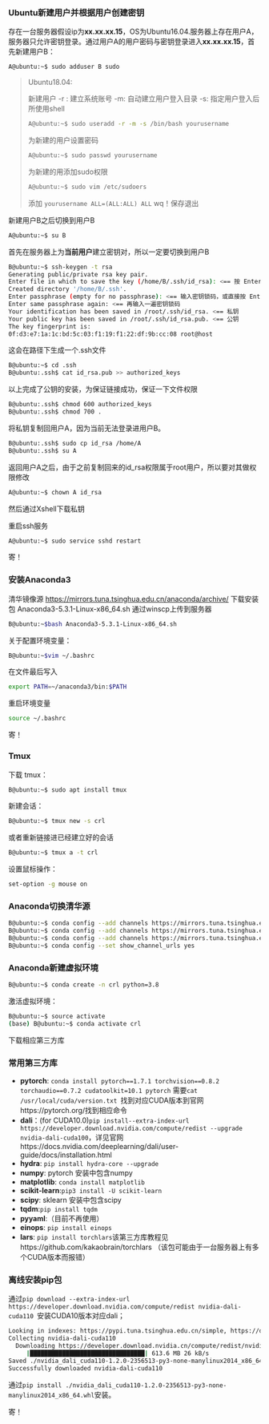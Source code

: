 ### Ubuntu新建用户并根据用户创建密钥

存在一台服务器假设ip为**xx.xx.xx.15**，OS为Ubuntu16.04.服务器上存在用户A，服务器只允许密钥登录。通过用户A的用户密码与密钥登录进入**xx.xx.xx.15**，首先新建用户B：

```bash
A@ubuntu:~$ sudo adduser B sudo
```

> Ubuntu18.04: 
>
> 新建用户 -r : 建立系统账号 -m: 自动建立用户登入目录 -s: 指定用户登入后所使用shell
>
> ```bash
> A@ubuntu:~$ sudo useradd -r -m -s /bin/bash yourusername
> ```
>
> 为新建的用户设置密码
>
> ```bash
> A@ubuntu:~$ sudo passwd yourusername
> ```
>
> 为新建的用添加sudo权限
>
> ```bash
> A@ubuntu:~$ sudo vim /etc/sudoers
> ```
>
> 添加  `yourusername ALL=(ALL:ALL) ALL`  wq！保存退出

新建用户B之后切换到用户B

```bash
A@ubuntu:~$ su B
```

首先在服务器上为**当前用户**建立密钥对，所以一定要切换到用户B

```bash
B@ubuntu:~$ ssh-keygen -t rsa
Generating public/private rsa key pair.
Enter file in which to save the key (/home/B/.ssh/id_rsa): <== 按 Enter
Created directory '/home/B/.ssh'.
Enter passphrase (empty for no passphrase): <== 输入密钥锁码，或直接按 Enter 留空
Enter same passphrase again: <== 再输入一遍密钥锁码
Your identification has been saved in /root/.ssh/id_rsa. <== 私钥
Your public key has been saved in /root/.ssh/id_rsa.pub. <== 公钥
The key fingerprint is:
0f:d3:e7:1a:1c:bd:5c:03:f1:19:f1:22:df:9b:cc:08 root@host
```

这会在路径下生成一个.ssh文件

```bash
B@ubuntu:~$ cd .ssh
B@ubuntu:.ssh$ cat id_rsa.pub >> authorized_keys
```

以上完成了公钥的安装，为保证链接成功，保证一下文件权限

```bash
B@ubuntu:.ssh$ chmod 600 authorized_keys
B@ubuntu:.ssh$ chmod 700 .
```

将私钥复制回用户A，因为当前无法登录进用户B。

```bash
B@ubuntu:.ssh$ sudo cp id_rsa /home/A 
B@ubuntu:.ssh$ su A
```

返回用户A之后，由于之前复制回来的id_rsa权限属于root用户，所以要对其做权限修改

```bash
A@ubuntu:~$ chown A id_rsa
```

然后通过Xshell下载私钥

重启ssh服务

```bash
A@ubuntu:~$ sudo service sshd restart
```

寄！

### 安装Anaconda3

清华镜像源 https://mirrors.tuna.tsinghua.edu.cn/anaconda/archive/ 下载安装包 Anaconda3-5.3.1-Linux-x86_64.sh 通过winscp上传到服务器

```bash
B@ubuntu:~$bash Anaconda3-5.3.1-Linux-x86_64.sh
```

关于配置环境变量：

```bash
B@ubuntu:~$vim ~/.bashrc
```

在文件最后写入

```bash
export PATH=~/anaconda3/bin:$PATH
```

重启环境变量

```bash
source ~/.bashrc
```

寄！

### Tmux

下载 tmux：

```bash
B@ubuntu:~$ sudo apt install tmux
```

新建会话：

```bash
B@ubuntu:~$ tmux new -s crl
```

或者重新链接进已经建立好的会话

```bash
B@ubuntu:~$ tmux a -t crl
```

设置鼠标操作：

```bash
set-option -g mouse on
```

### Anaconda切换清华源

```bash
B@ubuntu:~$ conda config --add channels https://mirrors.tuna.tsinghua.edu.cn/anaconda/pkgs/free/
B@ubuntu:~$ conda config --add channels https://mirrors.tuna.tsinghua.edu.cn/anaconda/pkgs/main/
B@ubuntu:~$ conda config --add channels https://mirrors.tuna.tsinghua.edu.cn/anaconda/cloud/pytorch/
B@ubuntu:~$ conda config --set show_channel_urls yes

```

### Anaconda新建虚拟环境

```bash
B@ubuntu:~$ conda create -n crl python=3.8
```

激活虚拟环境：

```bash
B@ubuntu:~$ source activate
(base) B@ubuntu:~$ conda activate crl
```

下载相应第三方库

### 常用第三方库

* **pytorch**: `conda install pytorch==1.7.1 torchvision==0.8.2 torchaudio==0.7.2 cudatoolkit=10.1 pytorch` 需要`cat /usr/local/cuda/version.txt `找到对应CUDA版本到官网https://pytorch.org/找到相应命令
* **dali**：(for CUDA10.0)`pip install--extra-index-url https://developer.download.nvidia.com/compute/redist --upgrade nvidia-dali-cuda100`，详见官网https://docs.nvidia.com/deeplearning/dali/user-guide/docs/installation.html
* **hydra**: `pip install hydra-core --upgrade`
* **numpy**: pytorch 安装中包含numpy
* **matplotlib**: `conda install matplotlib`
* **scikit-learn**:`pip3 install -U scikit-learn`
* **scipy**: sklearn 安装中包含scipy
* **tqdm**:`pip install tqdm`
* **pyyaml**:（目前不再使用）
* **einops**: `pip install einops`
* **lars**: `pip install torchlars`该第三方库教程见https://github.com/kakaobrain/torchlars （该包可能由于一台服务器上有多个CUDA版本而报错）

### 离线安装pip包

通过`pip download --extra-index-url https://developer.download.nvidia.com/compute/redist nvidia-dali-cuda110 `安装CUDA10版本对应dali；

```bash
Looking in indexes: https://pypi.tuna.tsinghua.edu.cn/simple, https://developer.download.nvidia.com/compute/redist
Collecting nvidia-dali-cuda110
  Downloading https://developer.download.nvidia.cn/compute/redist/nvidia-dali-cuda110/nvidia_dali_cuda110-1.2.0-2356513-py3-none-manylinux2014_x86_64.whl (613.6 MB)
     |████████████████████████████████| 613.6 MB 26 kB/s 
Saved ./nvidia_dali_cuda110-1.2.0-2356513-py3-none-manylinux2014_x86_64.whl
Successfully downloaded nvidia-dali-cuda110
```

通过`pip install ./nvidia_dali_cuda110-1.2.0-2356513-py3-none-manylinux2014_x86_64.whl`安装。

寄！

